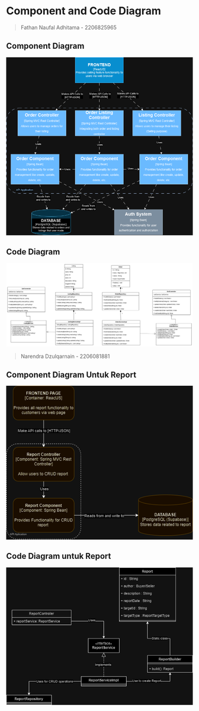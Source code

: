 # Component and Code Diagram
> Fathan Naufal Adhitama - 2206825965

## Component Diagram
![Component Diagram](assets/img/component.png)

## Code Diagram
![Code Diagram](assets/img/code.jpg)

> Narendra Dzulqarnain - 2206081881
## Component Diagram Untuk Report
![component diagram report.png](assets%2Fimg%2Fcomponent%20diagram%20report.png)
## Code Diagram untuk Report
![code diagram report.png](assets%2Fimg%2Fcode%20diagram%20report.png)
